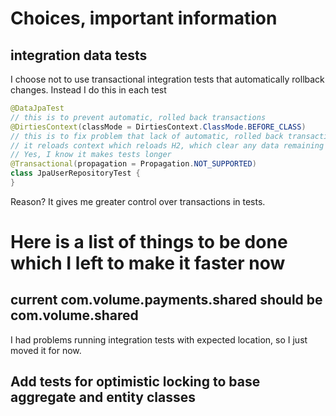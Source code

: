 # Choices, important information

## integration data tests

I choose not to use transactional integration tests that automatically rollback changes. 
Instead I do this in each test

```java
@DataJpaTest
// this is to prevent automatic, rolled back transactions
@DirtiesContext(classMode = DirtiesContext.ClassMode.BEFORE_CLASS)
// this is to fix problem that lack of automatic, rolled back transactions causes
// it reloads context which reloads H2, which clear any data remaining from previous tests
// Yes, I know it makes tests longer
@Transactional(propagation = Propagation.NOT_SUPPORTED)
class JpaUserRepositoryTest {
}
```
Reason? It gives me greater control over transactions in tests.  

# Here is a list of things to be done which I left to make it faster now

## current com.volume.payments.shared should be com.volume.shared

I had problems running integration tests with expected location, so I just moved it for now.

## Add tests for optimistic locking to base aggregate and entity classes




